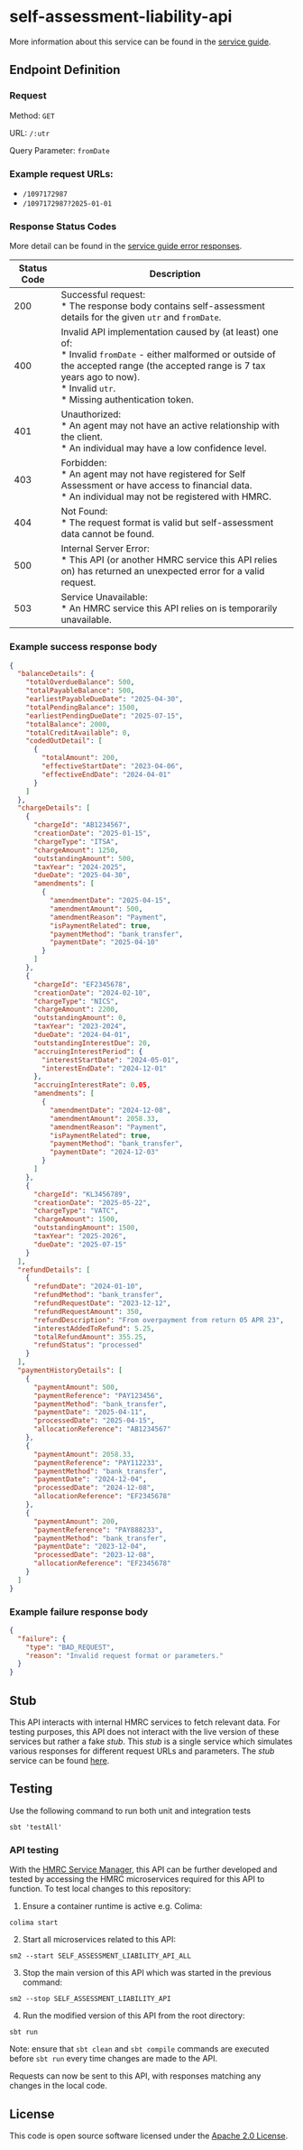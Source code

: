 # self-assessment-liability-api

More information about this service can be found in the [service guide](https://developer.service.hmrc.gov.uk/guides/self-assessment-liability-service-guide). 

## Endpoint Definition

### Request

Method: `GET`

URL: `/:utr`

Query Parameter: `fromDate`

### Example request URLs:
* `/1097172987`
* `/1097172987?2025-01-01`

### Response Status Codes

More detail can be found in the [service guide error responses](https://developer.service.hmrc.gov.uk/guides/self-assessment-liability-service-guide/documentation/errors-responses.html).

| Status Code | Description                                                                                                                                                                                                                                         |
|-------------|-----------------------------------------------------------------------------------------------------------------------------------------------------------------------------------------------------------------------------------------------------|
| 200         | Successful request: <br/> * The response body contains self-assessment details for the given `utr` and `fromDate`.                                                                                                                                  |
| 400         | Invalid API implementation caused by (at least) one of: <br/> * Invalid `fromDate` - either malformed or outside of the accepted range (the accepted range is 7 tax years ago to now). <br/> * Invalid `utr`. <br/> * Missing authentication token. |
| 401         | Unauthorized: <br/> * An agent may not have an active relationship with the client. <br/> * An individual may have a low confidence level.                                                                                                          |
| 403         | Forbidden: <br/> * An agent may not have registered for Self Assessment or have access to financial data. <br/> * An individual may not be registered with HMRC.                                                                                    |
| 404         | Not Found: <br/> * The request format is valid but self-assessment data cannot be found.                                                                                                                                                            |
| 500         | Internal Server Error: <br/> * This API (or another HMRC service this API relies on) has returned an unexpected error for a valid request.                                                                                                          |
| 503         | Service Unavailable: <br/> * An HMRC service this API relies on is temporarily unavailable.                                                                                                                                                         |

### Example success response body

```json
{
  "balanceDetails": {
    "totalOverdueBalance": 500,
    "totalPayableBalance": 500,
    "earliestPayableDueDate": "2025-04-30",
    "totalPendingBalance": 1500,
    "earliestPendingDueDate": "2025-07-15",
    "totalBalance": 2000,
    "totalCreditAvailable": 0,
    "codedOutDetail": [
      {
        "totalAmount": 200,
        "effectiveStartDate": "2023-04-06",
        "effectiveEndDate": "2024-04-01"
      }
    ]
  },
  "chargeDetails": [
    {
      "chargeId": "AB1234567",
      "creationDate": "2025-01-15",
      "chargeType": "ITSA",
      "chargeAmount": 1250,
      "outstandingAmount": 500,
      "taxYear": "2024-2025",
      "dueDate": "2025-04-30",
      "amendments": [
        {
          "amendmentDate": "2025-04-15",
          "amendmentAmount": 500,
          "amendmentReason": "Payment",
          "isPaymentRelated": true,
          "paymentMethod": "bank_transfer",
          "paymentDate": "2025-04-10"
        }
      ]
    },
    {
      "chargeId": "EF2345678",
      "creationDate": "2024-02-10",
      "chargeType": "NICS",
      "chargeAmount": 2200,
      "outstandingAmount": 0,
      "taxYear": "2023-2024",
      "dueDate": "2024-04-01",
      "outstandingInterestDue": 20,
      "accruingInterestPeriod": {
        "interestStartDate": "2024-05-01",
        "interestEndDate": "2024-12-01"
      },
      "accruingInterestRate": 0.05,
      "amendments": [
        {
          "amendmentDate": "2024-12-08",
          "amendmentAmount": 2058.33,
          "amendmentReason": "Payment",
          "isPaymentRelated": true,
          "paymentMethod": "bank_transfer",
          "paymentDate": "2024-12-03"
        }
      ]
    },
    {
      "chargeId": "KL3456789",
      "creationDate": "2025-05-22",
      "chargeType": "VATC",
      "chargeAmount": 1500,
      "outstandingAmount": 1500,
      "taxYear": "2025-2026",
      "dueDate": "2025-07-15"
    }
  ],
  "refundDetails": [
    {
      "refundDate": "2024-01-10",
      "refundMethod": "bank_transfer",
      "refundRequestDate": "2023-12-12",
      "refundRequestAmount": 350,
      "refundDescription": "From overpayment from return 05 APR 23",
      "interestAddedToRefund": 5.25,
      "totalRefundAmount": 355.25,
      "refundStatus": "processed"
    }
  ],
  "paymentHistoryDetails": [
    {
      "paymentAmount": 500,
      "paymentReference": "PAY123456",
      "paymentMethod": "bank_transfer",
      "paymentDate": "2025-04-11",
      "processedDate": "2025-04-15",
      "allocationReference": "AB1234567"
    },
    {
      "paymentAmount": 2058.33,
      "paymentReference": "PAY112233",
      "paymentMethod": "bank_transfer",
      "paymentDate": "2024-12-04",
      "processedDate": "2024-12-08",
      "allocationReference": "EF2345678"
    },
    {
      "paymentAmount": 200,
      "paymentReference": "PAY888233",
      "paymentMethod": "bank_transfer",
      "paymentDate": "2023-12-04",
      "processedDate": "2023-12-08",
      "allocationReference": "EF2345678"
    }
  ]
}
```

### Example failure response body

```json
{
  "failure": {
    "type": "BAD_REQUEST",
    "reason": "Invalid request format or parameters."
  }
}
```

## Stub

This API interacts with internal HMRC services to fetch relevant data. For testing purposes, this API does not interact with the live version of these services but rather a fake _stub_. This _stub_ is a single service which simulates various responses for different request URLs and parameters. The _stub_ service can be found [here](https://github.com/hmrc/self-assessment-liability-stub).

## Testing
Use the following command to run both unit and integration tests
```shell
sbt 'testAll'
```

### API testing

With the [HMRC Service Manager](https://github.com/hmrc/sm2), this API can be further developed and tested by accessing the HMRC microservices required for this API to function. To test local changes to this repository:

1. Ensure a container runtime is active e.g. Colima:
```console
colima start
```
2. Start all microservices related to this API:
```console
sm2 --start SELF_ASSESSMENT_LIABILITY_API_ALL
```
3. Stop the main version of this API which was started in the previous command:
```console
sm2 --stop SELF_ASSESSMENT_LIABILITY_API
```
4. Run the modified version of this API from the root directory:
```console
sbt run
```
Note: ensure that `sbt clean` and `sbt compile` commands are executed before `sbt run` every time changes are made to the API.

Requests can now be sent to this API, with responses matching any changes in the local code.

## License

This code is open source software licensed under the [Apache 2.0 License]("http://www.apache.org/licenses/LICENSE-2.0.html").

